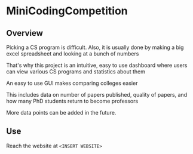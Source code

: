 # MiniCodingCompetition

## Overview

Picking a CS program is difficult. Also, it is usually done by making a big excel spreadsheet and looking at a bunch of numbers

That's why this project is an intuitive, easy to use dashboard where users can view various CS programs and statistics about them

An easy to use GUI makes comparing colleges easier

This includes data on number of papers published, quality of papers, and how many PhD students return to become professors

More data points can be added in the future.

## Use

Reach the website at ```<INSERT WEBSITE>```

